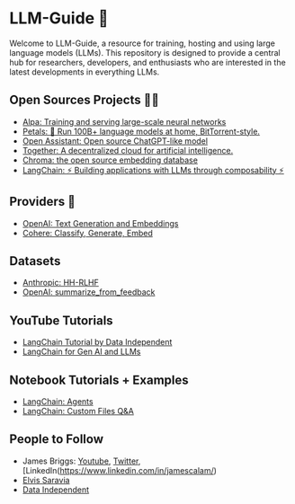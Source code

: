 # LLM-Guide 🚀

Welcome to LLM-Guide, a resource for training, hosting and using large language models (LLMs). This repository is designed to provide a central hub for researchers, developers, and enthusiasts who are interested in the latest developments in everything LLMs.

## Open Sources Projects 👩‍💻
  - [Alpa: Training and serving large-scale neural networks](https://github.com/alpa-projects/alpa)
  - [Petals: 🌸 Run 100B+ language models at home, BitTorrent-style.](https://github.com/bigscience-workshop/petals)
  - [Open Assistant: Open source ChatGPT-like model](https://open-assistant.io)
  - [Together: A decentralized cloud for artificial intelligence.](https://www.together.xyz/)
  - [Chroma: the open source embedding database](https://github.com/chroma-core/chroma)
  - [LangChain: ⚡ Building applications with LLMs through composability ⚡️](https://github.com/hwchase17/langchain)

## Providers 💾
- [OpenAI: Text Generation and Embeddings](https://openai.com/)
- [Cohere: Classify, Generate, Embed](https://cohere.ai/)

## Datasets
- [Anthropic: HH-RLHF](https://huggingface.co/datasets/Anthropic/hh-rlhf)
- [OpenAI: summarize_from_feedback](https://huggingface.co/datasets/openai/summarize_from_feedback)

## YouTube Tutorials
- [LangChain Tutorial by Data Independent](https://youtube.com/playlist?list=PLqZXAkvF1bPNQER9mLmDbntNfSpzdDIU5)
- [LangChain for Gen AI and LLMs](https://youtube.com/playlist?list=PLIUOU7oqGTLieV9uTIFMm6_4PXg-hlN6F)

## Notebook Tutorials + Examples
- [LangChain: Agents](https://github.com/gkamradt/langchain-tutorials/blob/main/agents/Agents.ipynb)
- [LangChain: Custom Files Q&A](https://github.com/gkamradt/langchain-tutorials/blob/main/data_generation/Custom%20Files%20Question%20%26%20Answer.ipynb)

## People to Follow
- James Briggs: [Youtube](https://www.youtube.com/@jamesbriggs), [Twitter](https://twitter.com/jamescalam), [LinkedIn(https://www.linkedin.com/in/jamescalam/)
- [Elvis Saravia](https://www.youtube.com/@elvissaravia)
- [Data Independent](https://www.youtube.com/@DataIndependent)
